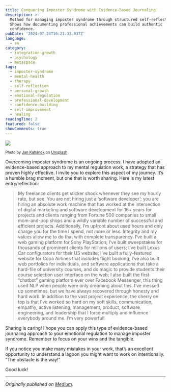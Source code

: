 ```yaml
---
title: Conquering Imposter Syndrome with Evidence-Based Journaling
description: >-
  Method for managing imposter syndrome through structured self-reflection.
  Shows how documenting professional achievements can build authentic
  confidence.
pubDate: '2024-07-24T16:21:33.037Z'
language:
  - en
category:
  - integration-growth
  - psychology
  - metaspace
tags:
  - imposter-syndrome
  - mental-health
  - therapy
  - self-reflection
  - personal-growth
  - emotional-regulation
  - professional-development
  - confidence-building
  - self-improvement
  - healing
readingTime: 2
featured: false
showComments: true
---
```


![](https://cdn-images-1.medium.com/max/1200/0*Qr5UWzrPHtajO6PM)

<small>Photo by [Jan Kahánek](https://unsplash.com/@honza_kahanek?utm_source=medium&utm_medium=referral) on [Unsplash](https://unsplash.com?utm_source=medium&utm_medium=referral)</small>

Overcoming imposter syndrome is an ongoing process. I have adopted an evidence-based approach to my mental regulation work, a strategy that has proven highly effective. I invite you to explore this aspect of my journey. It’s a humble brag moment, but one that is worth sharing. Here is my latest entry/reflection:

> My freelance clients get sticker shock whenever they see my hourly rate, but see. You are not hiring just a ‘software developer’; you are hiring an absolute work machine that has worked at the intersection of digital marketing and software development for 16+ years for projects and clients ranging from Fortune 500 companies to small mom-and-pop shops and a wildly variable number of successful and efficient projects. Additionally, I’m upfront about used hours and only charge you for the time I spend, not more or less. Integrity and my values allow me to do that with complete transparency. I’ve built a web gaming platform for Sony PlayStation; I’ve built sweepstakes for thousands of prominent clients for millions of users; I’ve built Lexus Car configurators for their US website; I’ve built a fully-featured website for Copa Airlines that includes flight booking; I’ve also built web portfolios for individuals, and software applications that take a hard-file of university courses, and do magic to provide students their course selection user interface on the web; I also built the first “chatbot” gaming platform ever over Facebook Messenger, this thing used NLP when people were only dreaming about this. I’ve messed up sometimes, but we have always recovered through honesty and hard work. In addition to the vast project experience, the cherry on top is that I’ve worked so hard on my soft skills, communication, empathy, active listening, management, product, software engineering, and leadership that I force multiply and influence everybody around me. I’m very powerful!

Sharing is caring! I hope you can apply this type of evidence-based journaling approach to your emotional regulation to manage imposter syndrome. Remember to focus on your wins and the tangible.

If you notice you make many mistakes in your work, that’s an excellent opportunity to understand a lagoon you might want to work on intentionally. “The obstacle is the way!”

Good luck!

---

_Originally published on [Medium](https://medium.com/@wizards777/conquering-imposter-syndrome-with-evidence-based-journaling-2dcb62f64e3a)._
